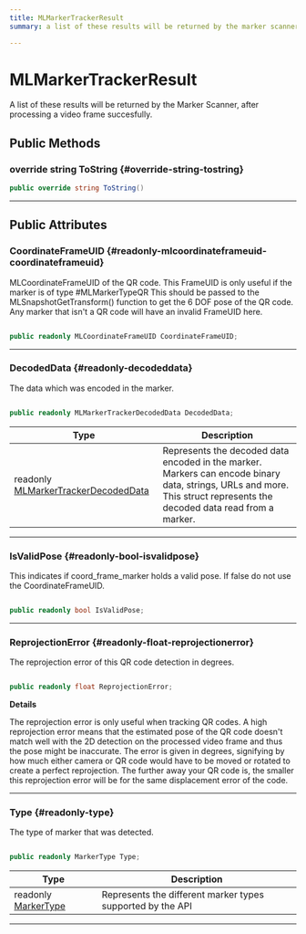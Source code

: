 ```yaml
---
title: MLMarkerTrackerResult
summary: a list of these results will be returned by the marker scanner, after processing a video frame succesfully. 

---
```


# MLMarkerTrackerResult




A list of these results will be returned by the Marker Scanner, after processing a video frame succesfully.   





## Public Methods

### override string ToString {#override-string-tostring}

```csharp
public override string ToString()
```






-----------

## Public Attributes

### CoordinateFrameUID {#readonly-mlcoordinateframeuid-coordinateframeuid}

MLCoordinateFrameUID of the QR code. This FrameUID is only useful if the marker is of type #MLMarkerTypeQR This should be passed to the MLSnapshotGetTransform() function to get the 6 DOF pose of the QR code. Any marker that isn't a QR code will have an invalid FrameUID here. 

```csharp

public readonly MLCoordinateFrameUID CoordinateFrameUID;

```






-----------

### DecodedData {#readonly-decodeddata}

The data which was encoded in the marker. 

```csharp

public readonly MLMarkerTrackerDecodedData DecodedData;

```

| Type | Description  | 
|--|--|
| readonly [MLMarkerTrackerDecodedData](/versioned_docs/version-14-Jun-2023/unity-api/api/UnityEngine.XR.MagicLeap/MLMarkerTracker/NativeBindings/UnityEngine.XR.MagicLeap.MLMarkerTracker.NativeBindings.MLMarkerTrackerDecodedData.md) | Represents the decoded data encoded in the marker. Markers can encode binary data, strings, URLs and more. This struct represents the decoded data read from a marker.  |





-----------

### IsValidPose {#readonly-bool-isvalidpose}

This indicates if coord&#95;frame&#95;marker holds a valid pose. If false do not use the CoordinateFrameUID. 

```csharp

public readonly bool IsValidPose;

```






-----------

### ReprojectionError {#readonly-float-reprojectionerror}

The reprojection error of this QR code detection in degrees. 

```csharp

public readonly float ReprojectionError;

```


**Details**

The reprojection error is only useful when tracking QR codes. A high reprojection error means that the estimated pose of the QR code doesn't match well with the 2D detection on the processed video frame and thus the pose might be inaccurate. The error is given in degrees, signifying by how much either camera or QR code would have to be moved or rotated to create a perfect reprojection. The further away your QR code is, the smaller this reprojection error will be for the same displacement error of the code. 





-----------

### Type {#readonly-type}

The type of marker that was detected. 

```csharp

public readonly MarkerType Type;

```

| Type | Description  | 
|--|--|
| readonly [MarkerType](/versioned_docs/version-14-Jun-2023/unity-api/api/UnityEngine.XR.MagicLeap/MLMarkerTracker/UnityEngine.XR.MagicLeap.MLMarkerTracker.md#enums-markertype) | Represents the different marker types supported by the API  |





-----------

